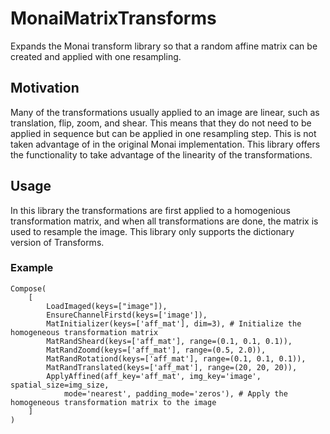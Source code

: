 # MonaiMatrixTransforms
Expands the Monai transform library so that a random affine matrix can be created and applied with one resampling.

## Motivation
Many of the transformations usually applied to an image are linear, such as translation, flip, zoom, and shear. This means that they do not need to be applied in sequence but can be applied in one resampling step. This is not taken advantage of in the original Monai implementation. This library offers the functionality to take advantage of the linearity of the transformations. 

## Usage
In this library the transformations are first applied to a homogenious transformation matrix, and when all transformations are done, the matrix is used to resample the image. This library only supports the dictionary version of Transforms.

### Example
```
Compose(
    [
        LoadImaged(keys=["image"]),
        EnsureChannelFirstd(keys=['image']),
        MatInitializer(keys=['aff_mat'], dim=3), # Initialize the homogeneous transformation matrix
        MatRandSheard(keys=['aff_mat'], range=(0.1, 0.1, 0.1)),
        MatRandZoomd(keys=['aff_mat'], range=(0.5, 2.0)),
        MatRandRotationd(keys=['aff_mat'], range=(0.1, 0.1, 0.1)),
        MatRandTranslated(keys=['aff_mat'], range=(20, 20, 20)),
        ApplyAffined(aff_key='aff_mat', img_key='image', spatial_size=img_size, 
            mode='nearest', padding_mode='zeros'), # Apply the homogeneous transformation matrix to the image
    ]
)
```

